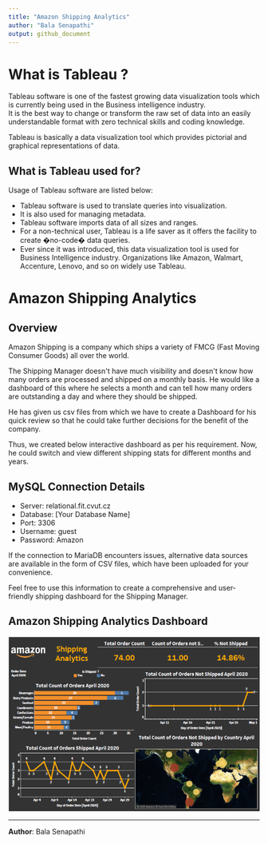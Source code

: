 ```yaml
---
title: "Amazon Shipping Analytics"
author: "Bala Senapathi"
output: github_document
---
```


# What is Tableau ?  

Tableau software is one of the fastest growing data visualization tools which is currently being used in the Business intelligence industry.  
It is the best way to change or transform the raw set of data into an easily understandable format with zero technical skills and coding knowledge.   

Tableau is basically a data visualization tool which provides pictorial and graphical representations of data.

## What is Tableau used for?  

Usage of Tableau software are listed below:

- Tableau software is used to translate queries into visualization.  
- It is also used for managing metadata.  
- Tableau software imports data of all sizes and ranges.  
- For a non-technical user, Tableau is a life saver as it offers the facility to create �no-code� data queries.  
- Ever since it was introduced, this data visualization tool is used for Business Intelligence industry. Organizations like Amazon, Walmart, Accenture, Lenovo, and so on widely use Tableau.  


# Amazon Shipping Analytics

##  Overview 

Amazon Shipping is a company which ships a variety of FMCG (Fast Moving Consumer Goods) all over the world.

The Shipping Manager doesn't have much visibility and doesn't know how many orders are processed and shipped on a monthly basis.
He would like a dashboard of this where he selects a month and can tell how many orders are outstanding a day and where they should be shipped.

He has given us csv files from which we have to create a Dashboard for his quick review so that he could take further decisions for the benefit of the company.

Thus, we created below interactive dashboard as per his requirement. Now, he could switch and view different shipping stats for different months and years.


## MySQL Connection Details

- Server: relational.fit.cvut.cz
- Database: [Your Database Name]
- Port: 3306
- Username: guest
- Password: Amazon

If the connection to MariaDB encounters issues, alternative data sources are available in the form of CSV files, which have been uploaded for your convenience.

Feel free to use this information to create a comprehensive and user-friendly shipping dashboard for the Shipping Manager.   


##  Amazon Shipping Analytics Dashboard

![](https://github.com/balusena/logistics/blob/main/AmazonShippingAnalytics_TableauDashboard/Amazon_Shipping_Analytics.jpg)

---

**Author**: Bala Senapathi





